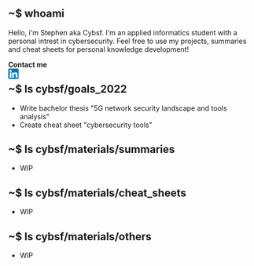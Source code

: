 ## ~$ whoami 
Hello, i'm Stephen aka Cybsf. I'm an applied informatics student with a personal intrest in cybersecurity. Feel free to use my projects, summaries and cheat sheets for personal knowledge development! 

**Contact me** \
<a href="https://www.linkedin.com/in/stephennijsten/"><img align="left" src="https://raw.githubusercontent.com/cybsf/Cybsf/main/images/linkedin.png" alt="Yu Shi | LinkedIn" width="21px"/></a>

## ~$ ls cybsf/goals_2022
- Write bachelor thesis "5G network security landscape and tools analysis"
- Create cheat sheet "cybersecurity tools"


## ~$ ls cybsf/materials/summaries

- WIP

## ~$ ls cybsf/materials/cheat_sheets

- WIP

## ~$ ls cybsf/materials/others

- WIP

